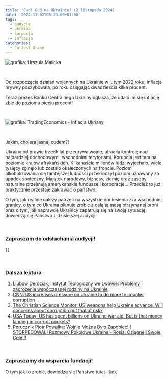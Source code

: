 ```yaml
---
title: 'Cud! Cud na Ukrainie? (2 listopada 2024)'
date: '2024-11-02T06:13:00+01:00'
tags:
  - audycje
  - ukraina
  - korpucja
  - inflacja
categories:
  - Co Jest Grane
---
```


![grafika: Urszula Malicka](/uploads/CJG_85_2024_11_02.png)

<br>

Od rozpoczęcia działań wojennych na Ukrainie w lutym 2022 roku, inflacja hrywny poszybowała, po roku osiągając dwadzieścia kilka procent. 

Teraz prezes Banku Centralnego Ukrainy ogłasza, że udało im się inflację zbić do poziomu pięciu procent!

<br>

![grafika: TradingEconomics - Inflacja Ukriany](/uploads/CJG_85_2024_11_02-wpis.png)

<br>

Jakim, cholera jasna, cudem?! 

Ukraina od prawie trzech lat przegrywa wojnę, utraciła kontrolę nad najbardziej dochodowymi, wschodnimi terytoriami. Korupcja jest tam na poziomie krajów afrykańskich. Kilkanaście milionów ludzi wyjechało, wiele tysięcy zginęło lub zostało okaleczonych na froncie. Poziom alkoholizowania się tamtejszej ludności przekroczył poziom uznawany za upadek społeczny. Majątek narodowy, biznesy, ziemię oraz zasoby naturalne przejmują amerykańskie fundusze i korporacje... Przecież to już praktycznie przestaje zakrawać o państwo!

O tym, jak realnie należy patrzeć na wszystkie doniesienia zza wschodniej granicy, o tym co Ukraina planuje zrobić z całą tą masą otrzymanej broni oraz o tym, jak naprawdę Ukraińcy zapatrują się na swoją sytuację, dowiedzą się Państwo z dzisiejszej audycji.

<br>

### Zapraszam do odsłuchania audycji!

{{<audio src="audio/LONG CJG_85_2024_11_02.mp3" caption="Zapis audycji CJG">}}

<br>

### Dalsza lektura

1. [Liubow Derdziak, Instytut Teologiczny we Lwowie: Problemy i zagrożenia współczesnej rodziny na Ukrainie](/uploads/PDF/CJG_81_2024_10_05.pdf)
2. [CNN: US increases pressure on Ukraine to do more to counter corruption](https://edition.cnn.com/2023/10/03/politics/us-ukraine-pressure-counter-corruption/index.html)
3. [The Christian Science Monitor: US weapons help Ukraine advance. Will concerns about corruption put that at risk?](https://www.csmonitor.com/USA/Military/2024/0814/defense-weapons-ukraine-corruption-war-russia)
4. [USA Today: US has spent billions on Ukraine war aid. But is that money landing in corrupt pockets?](https://eu.usatoday.com/story/news/politics/2023/02/19/oversight-ukraine-russia-military-aid/11271555002/)
5. [Porucznik Piotr Powałka: Wojnie Można Było Zapobiec!!! STORPEDOWALI Rozmowy Pokojowe Ukraina - Rosja. Osiągnęli Swoje Cele!!!](https://www.youtube.com/watch?v=Jjxp44HSihI)

<br>

### Zapraszamy do wsparcia fundacji!
O tym jak to zrobić, dowiedzą się Państwo tutaj - [link](https://audycje.com.pl/posts/wsparcie/)